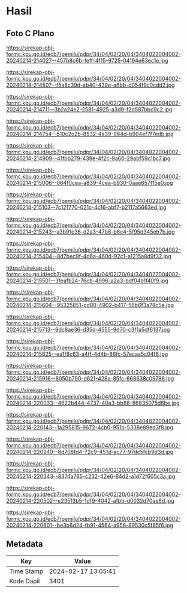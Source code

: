 # Hasil

## Foto C Plano

https://sirekap-obj-formc.kpu.go.id/ecb7/pemilu/pdpr/34/04/02/20/04/3404022004002-20240214-214027--457b8c6b-feff-4f15-9725-04194e63ec1e.jpg

https://sirekap-obj-formc.kpu.go.id/ecb7/pemilu/pdpr/34/04/02/20/04/3404022004002-20240214-214507--f5a8c39d-ab40-439e-a6bb-d054f9c0cdd2.jpg

https://sirekap-obj-formc.kpu.go.id/ecb7/pemilu/pdpr/34/04/02/20/04/3404022004002-20240214-214711--3b2a24e2-2581-4925-a3d9-f2d587bbc9c2.jpg

https://sirekap-obj-formc.kpu.go.id/ecb7/pemilu/pdpr/34/04/02/20/04/3404022004002-20240214-214754--510c2c2b-8532-4a39-964d-b904ef7f7edb.jpg

https://sirekap-obj-formc.kpu.go.id/ecb7/pemilu/pdpr/34/04/02/20/04/3404022004002-20240214-214909--41fbb279-439e-4f2c-9a60-29abf59c1bc7.jpg

https://sirekap-obj-formc.kpu.go.id/ecb7/pemilu/pdpr/34/04/02/20/04/3404022004002-20240214-215006--064f0cea-a839-4cea-b930-0aae657f15e0.jpg

https://sirekap-obj-formc.kpu.go.id/ecb7/pemilu/pdpr/34/04/02/20/04/3404022004002-20240214-215103--7c121770-021c-4c16-abf7-b2117a5663ed.jpg

https://sirekap-obj-formc.kpu.go.id/ecb7/pemilu/pdpr/34/04/02/20/04/3404022004002-20240214-215243--a3b91c36-d2a3-47b8-b6c4-5f95d345eb7b.jpg

https://sirekap-obj-formc.kpu.go.id/ecb7/pemilu/pdpr/34/04/02/20/04/3404022004002-20240214-215404--8d7bec9f-4d6a-460d-92c1-a1215a8d9f32.jpg

https://sirekap-obj-formc.kpu.go.id/ecb7/pemilu/pdpr/34/04/02/20/04/3404022004002-20240214-215501--3feafb24-76cb-4996-a2a3-bdf04b1f40f9.jpg

https://sirekap-obj-formc.kpu.go.id/ecb7/pemilu/pdpr/34/04/02/20/04/3404022004002-20240214-215604--95325851-cd80-4902-b417-56b6f3a78c5e.jpg

https://sirekap-obj-formc.kpu.go.id/ecb7/pemilu/pdpr/34/04/02/20/04/3404022004002-20240214-215713--9dc8ae36-d35d-4555-9d70-c3f1a5df6137.jpg

https://sirekap-obj-formc.kpu.go.id/ecb7/pemilu/pdpr/34/04/02/20/04/3404022004002-20240214-215825--ea1f8c63-a4ff-4d4b-86fc-57ecaa5c04f6.jpg

https://sirekap-obj-formc.kpu.go.id/ecb7/pemilu/pdpr/34/04/02/20/04/3404022004002-20240214-215916--8050b790-d621-428a-85fc-668638c09786.jpg

https://sirekap-obj-formc.kpu.go.id/ecb7/pemilu/pdpr/34/04/02/20/04/3404022004002-20240214-220033--4622b444-4737-40a3-bb88-86835075d8be.jpg

https://sirekap-obj-formc.kpu.go.id/ecb7/pemilu/pdpr/34/04/02/20/04/3404022004002-20240214-220143--1a295815-9672-4cb0-951b-5338e89ed3f8.jpg

https://sirekap-obj-formc.kpu.go.id/ecb7/pemilu/pdpr/34/04/02/20/04/3404022004002-20240214-220240--8d708fd4-72c9-451d-ac77-97dc5fcb9d3d.jpg

https://sirekap-obj-formc.kpu.go.id/ecb7/pemilu/pdpr/34/04/02/20/04/3404022004002-20240214-220343--8374a765-c232-42e6-84d2-a1d72f605c3a.jpg

https://sirekap-obj-formc.kpu.go.id/ecb7/pemilu/pdpr/34/04/02/20/04/3404022004002-20240214-220502--e23513b5-1df9-4042-afbb-d0032d70ae6d.jpg

https://sirekap-obj-formc.kpu.go.id/ecb7/pemilu/pdpr/34/04/02/20/04/3404022004002-20240214-220601--be3b6d24-fb91-4564-a958-89530c5f85f6.jpg


## Metadata

| Key        | Value               |
| ---------- | ------------------- |
| Time Stamp | 2024-02-17 13:05:41 |
| Kode Dapil | 3401                |



